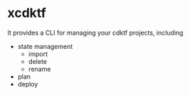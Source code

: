 # xcdktf

It provides a CLI for managing your cdktf projects, including 

- state management
  - import
  - delete
  - rename
- plan
- deploy
